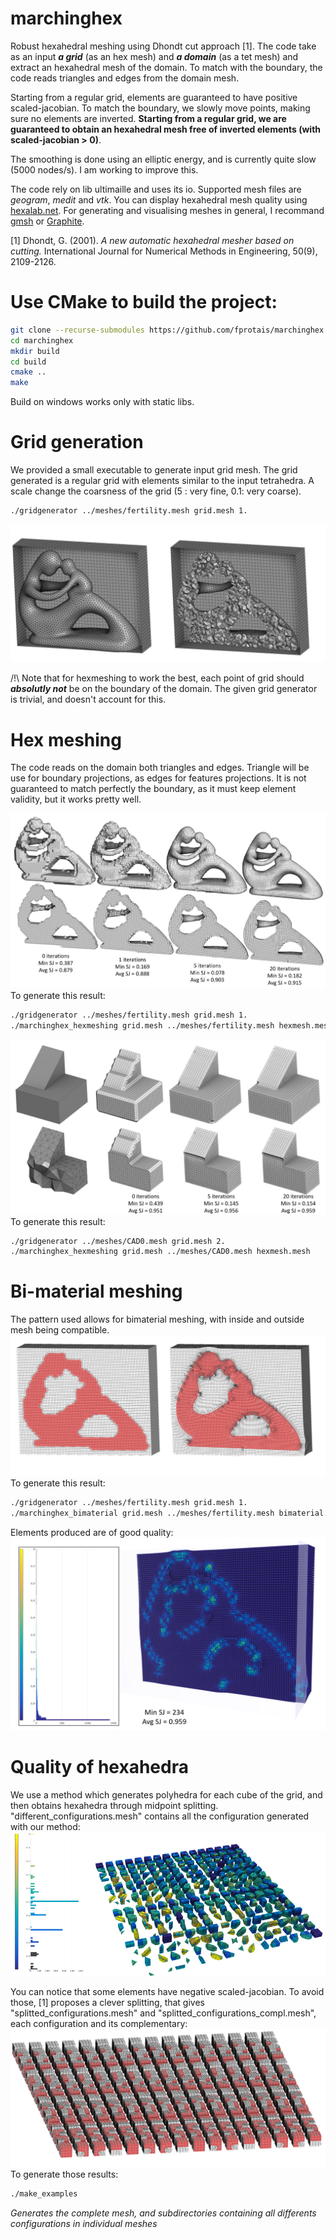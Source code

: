 # marchinghex
Robust hexahedral meshing using Dhondt cut approach \[1\]. 
The code take as an input ***a grid*** (as an hex mesh) and ***a domain***  (as a tet mesh) and extract an hexahedral mesh of the domain.
To match with the boundary, the code reads triangles and edges from the domain mesh. 

Starting from a regular grid, elements are guaranteed to have positive scaled-jacobian. 
To match the boundary, we slowly move points, making sure no elements are inverted. 
**Starting from a regular grid, we are guaranteed to obtain an hexahedral mesh free of inverted elements (with scaled-jacobian \> 0)**. 

The smoothing is done using an elliptic energy, and is currently quite slow (5000 nodes/s). I am working to improve this.

The code rely on lib ultimaille and uses its io. Supported mesh files are *geogram*, *medit* and *vtk*. 
You can display hexahedral mesh quality using [hexalab.net](https://www.hexalab.net/). 
For generating and visualising meshes in general, I recommand [gmsh](http://gmsh.info/) or [Graphite](http://alice.loria.fr/index.php?option=com_content&view=article&id=22).


\[1\] Dhondt, G. (2001). *A new automatic hexahedral mesher based on cutting.* International Journal for Numerical Methods in Engineering, 50(9), 2109-2126.

# Use CMake to build the project:
```sh
git clone --recurse-submodules https://github.com/fprotais/marchinghex
cd marchinghex
mkdir build
cd build
cmake ..
make
```
Build on windows works only with static libs. 

# Grid generation

We provided a small executable to generate input grid mesh. 
The grid generated is a regular grid with elements similar to the input tetrahedra. 
A scale change the coarsness of the grid (5 : very fine, 0.1: very coarse).

```sh
./gridgenerator ../meshes/fertility.mesh grid.mesh 1.
```
![box](https://raw.githubusercontent.com/fprotais/marchinghex/main/images/mesh_in_grid.jpg)

/!\ Note that for hexmeshing to work the best, each point of grid should ***absolutly not*** be on the boundary of the domain. 
The given grid generator is trivial, and doesn't account for this. 

# Hex meshing

The code reads on the domain both triangles and edges. 
Triangle will be use for boundary projections, as edges for features projections.
It is not guaranteed to match perfectly the boundary, as it must keep element validity, but it works pretty well.

![box](https://raw.githubusercontent.com/fprotais/marchinghex/main/images/hexmeshing.jpg)
To generate this result:
```sh
./gridgenerator ../meshes/fertility.mesh grid.mesh 1.
./marchinghex_hexmeshing grid.mesh ../meshes/fertility.mesh hexmesh.mesh
```
![box](https://raw.githubusercontent.com/fprotais/marchinghex/main/images/caohexmeshing.jpg)
To generate this result:
```sh
./gridgenerator ../meshes/CAD0.mesh grid.mesh 2.
./marchinghex_hexmeshing grid.mesh ../meshes/CAD0.mesh hexmesh.mesh
```

# Bi-material meshing

The pattern used allows for bimaterial meshing, with inside and outside mesh being compatible. 
![box](https://raw.githubusercontent.com/fprotais/marchinghex/main/images/bimaterial.jpg)
To generate this result:
```sh
./gridgenerator ../meshes/fertility.mesh grid.mesh 1.
./marchinghex_bimaterial grid.mesh ../meshes/fertility.mesh bimaterial.mesh inside.mesh outside.mesh
```

Elements produced are of good quality:
![box](https://raw.githubusercontent.com/fprotais/marchinghex/main/images/bimaterial_sj.jpg)


# Quality of hexahedra

We use a method which generates polyhedra for each cube of the grid, and then obtains hexahedra through midpoint splitting. 
"different_configurations.mesh" contains all the configuration generated with our method:
![box](https://raw.githubusercontent.com/fprotais/marchinghex/main/images/configurations.png)

You can notice that some elements have negative scaled-jacobian. 
To avoid those, \[1\] proposes a clever splitting, that gives "splitted_configurations.mesh" and "splitted_configurations_compl.mesh", each configuration and its complementary:
![box](https://raw.githubusercontent.com/fprotais/marchinghex/main/images/with_split.jpg)
To generate those results: 
```sh
./make_examples
```
*Generates the complete mesh, and subdirectories containing all differents configurations in individual meshes*






